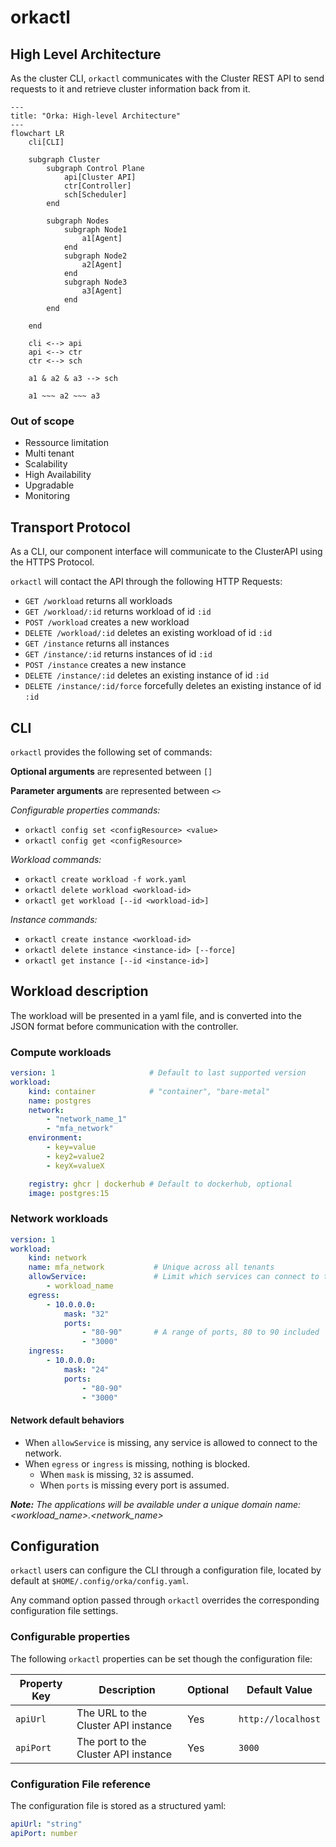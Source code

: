 # orkactl

## High Level Architecture

As the cluster CLI, `orkactl` communicates with the Cluster REST API to send requests to it and retrieve cluster information back from it.

```mermaid
---
title: "Orka: High-level Architecture"
---
flowchart LR
    cli[CLI]

    subgraph Cluster
        subgraph Control Plane
            api[Cluster API]
            ctr[Controller]
            sch[Scheduler]
        end

        subgraph Nodes
            subgraph Node1
                a1[Agent]
            end
            subgraph Node2
                a2[Agent]
            end
            subgraph Node3
                a3[Agent]
            end
        end

    end

    cli <--> api
    api <--> ctr
    ctr <--> sch

    a1 & a2 & a3 --> sch

    a1 ~~~ a2 ~~~ a3

```

### Out of scope 

- Ressource limitation  
- Multi tenant
- Scalability
- High Availability
- Upgradable
- Monitoring


## Transport Protocol

As a CLI, our component interface will communicate to the ClusterAPI using the HTTPS Protocol.


`orkactl` will contact the API through the following HTTP Requests:

- `GET /workload` returns all workloads
- `GET /workload/:id` returns workload of id `:id`
- `POST /workload` creates a new workload
- `DELETE /workload/:id` deletes an existing workload of id `:id`
- `GET /instance` returns all instances
- `GET /instance/:id` returns instances of id `:id`
- `POST /instance` creates a new instance
- `DELETE /instance/:id` deletes an existing instance of id `:id`
- `DELETE /instance/:id/force` forcefully deletes an existing instance of id `:id`

## CLI

`orkactl` provides the following set of commands:

**Optional arguments** are represented between `[]`

**Parameter arguments** are represented between `<>`

*Configurable properties commands:*
- `orkactl config set <configResource> <value>`
- `orkactl config get <configResource>`

*Workload commands:*
- `orkactl create workload -f work.yaml`
- `orkactl delete workload <workload-id>`
- `orkactl get workload [--id <workload-id>]`

*Instance commands:*
- `orkactl create instance <workload-id>`
- `orkactl delete instance <instance-id> [--force]`
- `orkactl get instance [--id <instance-id>]`


## Workload description

The workload will be presented in a yaml file, and is converted into the JSON format before communication with the controller.
 
### Compute workloads

```yaml
version: 1                     # Default to last supported version 
workload:
    kind: container            # "container", "bare-metal" 
    name: postgres             
    network:
        - "network_name_1"
        - "mfa_network"
    environment:
        - key=value
        - key2=value2
        - keyX=valueX

    registry: ghcr | dockerhub # Default to dockerhub, optional
    image: postgres:15

```

### Network workloads

```yaml
version: 1
workload:
    kind: network               
    name: mfa_network           # Unique across all tenants
    allowService:               # Limit which services can connect to the network
        - workload_name 
    egress:
        - 10.0.0.0:
            mask: "32"
            ports: 
                - "80-90"       # A range of ports, 80 to 90 included
                - "3000"
    ingress:
        - 10.0.0.0:
            mask: "24"
            ports:
                - "80-90"
                - "3000"

```



#### Network default behaviors

- When `allowService` is missing, any service is allowed to connect to the network.
- When `egress` or `ingress` is missing, nothing is blocked.
    - When `mask` is missing, `32` is assumed.
    - When `ports` is missing every port is assumed.


_**Note:** The applications will be available under a unique domain name: <workload_name>.<network_name>_

## Configuration

`orkactl` users can configure the CLI through a configuration file, located by default at `$HOME/.config/orka/config.yaml`.

Any command option passed through `orkactl` overrides the corresponding configuration file settings.

### Configurable properties

The following `orkactl` properties can be set though the configuration file:

| Property Key | Description                         | Optional | Default Value      |
|--------------|-------------------------------------|----------|--------------------|
| `apiUrl`     | The URL to the Cluster API instance | Yes      | `http://localhost` |
| `apiPort`    | The port to the Cluster API instance| Yes      | `3000`             |


### Configuration File reference

The configuration file is stored as a structured yaml:
```yaml
apiUrl: "string"
apiPort: number
```
